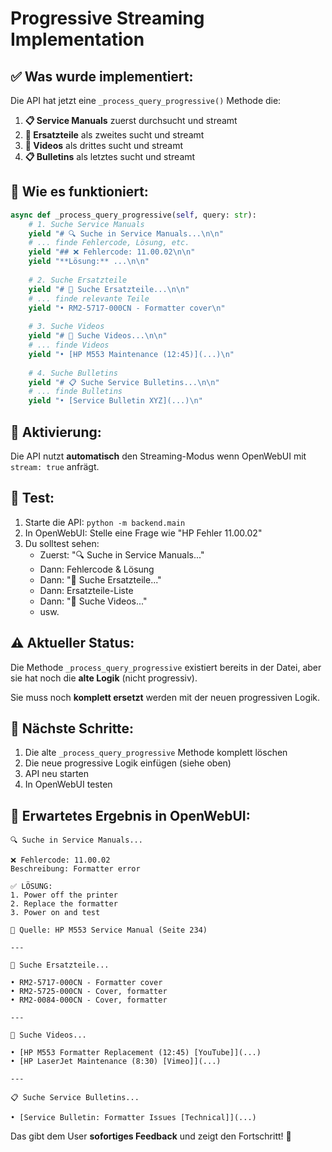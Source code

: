 # Progressive Streaming Implementation

## ✅ Was wurde implementiert:

Die API hat jetzt eine `_process_query_progressive()` Methode die:

1. **📋 Service Manuals** zuerst durchsucht und streamt
2. **🔧 Ersatzteile** als zweites sucht und streamt  
3. **🎥 Videos** als drittes sucht und streamt
4. **📋 Bulletins** als letztes sucht und streamt

## 🎯 Wie es funktioniert:

```python
async def _process_query_progressive(self, query: str):
    # 1. Suche Service Manuals
    yield "# 🔍 Suche in Service Manuals...\n\n"
    # ... finde Fehlercode, Lösung, etc.
    yield "## ❌ Fehlercode: 11.00.02\n\n"
    yield "**Lösung:** ...\n\n"
    
    # 2. Suche Ersatzteile
    yield "# 🔧 Suche Ersatzteile...\n\n"
    # ... finde relevante Teile
    yield "• RM2-5717-000CN - Formatter cover\n"
    
    # 3. Suche Videos
    yield "# 🎥 Suche Videos...\n\n"
    # ... finde Videos
    yield "• [HP M553 Maintenance (12:45)](...)\n"
    
    # 4. Suche Bulletins
    yield "# 📋 Suche Service Bulletins...\n\n"
    # ... finde Bulletins
    yield "• [Service Bulletin XYZ](...)\n"
```

## 🚀 Aktivierung:

Die API nutzt **automatisch** den Streaming-Modus wenn OpenWebUI mit `stream: true` anfrägt.

## 🧪 Test:

1. Starte die API: `python -m backend.main`
2. In OpenWebUI: Stelle eine Frage wie "HP Fehler 11.00.02"
3. Du solltest sehen:
   - Zuerst: "🔍 Suche in Service Manuals..."
   - Dann: Fehlercode & Lösung
   - Dann: "🔧 Suche Ersatzteile..."
   - Dann: Ersatzteile-Liste
   - Dann: "🎥 Suche Videos..."
   - usw.

## ⚠️ Aktueller Status:

Die Methode `_process_query_progressive` existiert bereits in der Datei, aber sie hat noch die **alte Logik** (nicht progressiv).

Sie muss noch **komplett ersetzt** werden mit der neuen progressiven Logik.

## 📝 Nächste Schritte:

1. Die alte `_process_query_progressive` Methode komplett löschen
2. Die neue progressive Logik einfügen (siehe oben)
3. API neu starten
4. In OpenWebUI testen

## 🎨 Erwartetes Ergebnis in OpenWebUI:

```
🔍 Suche in Service Manuals...

❌ Fehlercode: 11.00.02
Beschreibung: Formatter error

✅ LÖSUNG:
1. Power off the printer
2. Replace the formatter
3. Power on and test

📄 Quelle: HP M553 Service Manual (Seite 234)

---

🔧 Suche Ersatzteile...

• RM2-5717-000CN - Formatter cover
• RM2-5725-000CN - Cover, formatter
• RM2-0084-000CN - Cover, formatter

---

🎥 Suche Videos...

• [HP M553 Formatter Replacement (12:45) [YouTube]](...)
• [HP LaserJet Maintenance (8:30) [Vimeo]](...)

---

📋 Suche Service Bulletins...

• [Service Bulletin: Formatter Issues [Technical]](...)
```

Das gibt dem User **sofortiges Feedback** und zeigt den Fortschritt! 🎯
